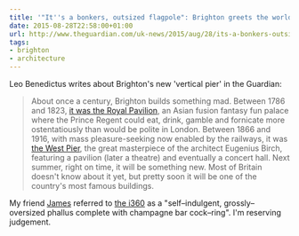 ```yaml
---
title: '"It''s a bonkers, outsized flagpole": Brighton greets the world''s tallest moving observation tower'
date: 2015-08-28T22:58:00+01:00
url: http://www.theguardian.com/uk-news/2015/aug/28/its-a-bonkers-outsized-flagpole-brighton-greets-the-worlds-tallest-moving-observation-tower
tags:
- brighton
- architecture
---
```

Leo Benedictus writes about Brighton's new 'vertical pier' in the Guardian:

> About once a century, Brighton builds something mad. Between 1786 and 1823, [it was the Royal Pavilion][1], an Asian fusion fantasy fun palace where the Prince Regent could eat, drink, gamble and fornicate more ostentatiously than would be polite in London. Between 1866 and 1916, with mass pleasure-seeking now enabled by the railways, it was [the West Pier][2], the great masterpiece of the architect Eugenius Birch, featuring a pavilion (later a theatre) and eventually a concert hall. Next summer, right on time, it will be something new. Most of Britain doesn't know about it yet, but pretty soon it will be one of the country's most famous buildings.

My friend [James][3] referred to [the i360][4] as a "self–indulgent, grossly–oversized phallus complete with champagne bar cock–ring". I'm reserving judgement.

[1]: https://brightonmuseums.org.uk/royalpavilion/
[2]: http://www.westpier.co.uk/history/
[3]: https://twitter.com/boxman/status/637322230402281472
[4]: http://www.marksbarfield.com/projects/brighton-i360/
